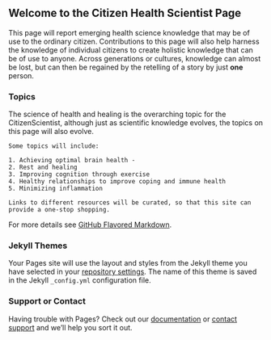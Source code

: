 ## Welcome to the Citizen Health Scientist Page

This page will report emerging health science knowledge that may be of use to the ordinary citizen. Contributions to this page will also help harness the knowledge of individual citizens to create holistic knowledge that can be of use to anyone. Across generations or cultures, knowledge can almost be lost, but can then be regained by the retelling of a story by just **one** person. 

### Topics

The science of health and healing is the overarching topic for the CitizenScientist, although just as scientific knowledge evolves, the topics on this page will also evolve. 

```
Some topics will include:

1. Achieving optimal brain health -
2. Rest and healing
3. Improving cognition through exercise
4. Healthy relationships to improve coping and immune health
5. Minimizing inflammation

Links to different resources will be curated, so that this site can provide a one-stop shopping.

```

For more details see [GitHub Flavored Markdown](https://guides.github.com/features/mastering-markdown/).

### Jekyll Themes

Your Pages site will use the layout and styles from the Jekyll theme you have selected in your [repository settings](https://github.com/CitizenScientist/CitizenScientist/settings). The name of this theme is saved in the Jekyll `_config.yml` configuration file.

### Support or Contact

Having trouble with Pages? Check out our [documentation](https://help.github.com/categories/github-pages-basics/) or [contact support](https://github.com/contact) and we’ll help you sort it out.
